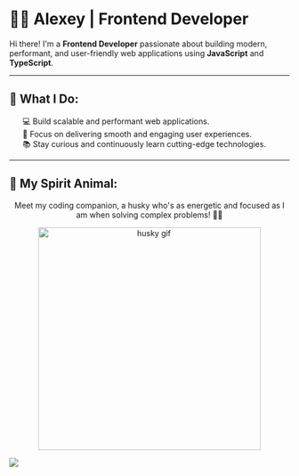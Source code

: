 # 👨‍💻 Alexey | Frontend Developer

Hi there! I'm a **Frontend Developer** passionate about building modern, performant, and user-friendly web applications using **JavaScript** and **TypeScript**.

---


## 🌟 What I Do:
<div align="center">
  <ul style="list-style: none; text-align: left;">
    <li>💻 Build scalable and performant web applications.</li>
    <li>🚀 Focus on delivering smooth and engaging user experiences.</li>
    <li>📚 Stay curious and continuously learn cutting-edge technologies.</li>
  </ul>
</div>


---

## 🐾 My Spirit Animal:
<div align="center">
  <p>Meet my coding companion, a husky who's as energetic and focused as I am when solving complex problems! 🐕‍🦺</p>
  <img src="https://media2.giphy.com/media/v1.Y2lkPTc5MGI3NjExdTlkbW1oYXR0YW44dDR2eHkxaWpvdW44ZGVpbjNxNnNqamtuYWhmbSZlcD12MV9pbnRlcm5hbF9naWZfYnlfaWQmY3Q9Zw/3jN3GziOKUEmI/giphy.gif" alt="husky gif" width="400" />
</div>

![](https://komarev.com/ghpvc/?username=noversez)
